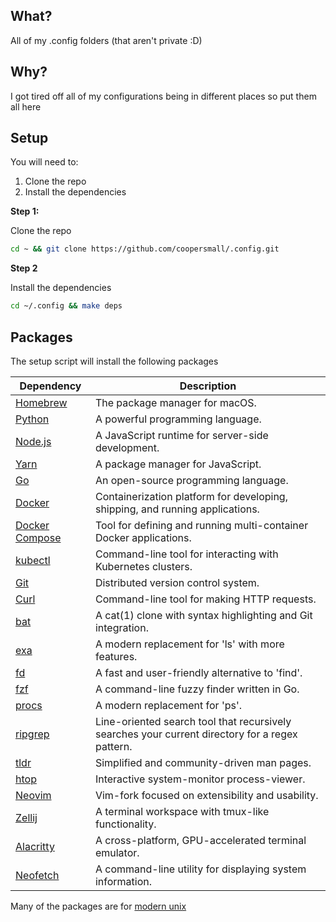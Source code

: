 ## What?

All of my .config folders (that aren't private :D)

## Why?

I got tired off all of my configurations being in different places so put them all here

## Setup

You will need to:

1. Clone the repo
2. Install the dependencies

**Step 1:**

Clone the repo

```sh
cd ~ && git clone https://github.com/coopersmall/.config.git
```

**Step 2**

Install the dependencies

```sh
cd ~/.config && make deps
```

## Packages

The setup script will install the following packages

| Dependency      | Description                                           |
|-----------------|-------------------------------------------------------|
| [Homebrew](https://brew.sh/)                                   | The package manager for macOS.                          |
| [Python](https://www.python.org/)                              | A powerful programming language.                        |
| [Node.js](https://nodejs.org/)                                 | A JavaScript runtime for server-side development.      |
| [Yarn](https://yarnpkg.com/)                                   | A package manager for JavaScript.                       |
| [Go](https://golang.org/)                                     | An open-source programming language.                   |
| [Docker](https://www.docker.com/)                              | Containerization platform for developing, shipping, and running applications. |
| [Docker Compose](https://docs.docker.com/compose/)             | Tool for defining and running multi-container Docker applications. |
| [kubectl](https://kubernetes.io/docs/reference/kubectl/overview/) | Command-line tool for interacting with Kubernetes clusters. |
| [Git](https://git-scm.com/)                                    | Distributed version control system.                    |
| [Curl](https://curl.haxx.se/)                                  | Command-line tool for making HTTP requests.            |
| [bat](https://github.com/sharkdp/bat)                         | A cat(1) clone with syntax highlighting and Git integration. |
| [exa](https://the.exa.website/)                               | A modern replacement for 'ls' with more features.      |
| [fd](https://github.com/sharkdp/fd)                           | A fast and user-friendly alternative to 'find'.        |
| [fzf](https://github.com/junegunn/fzf)                        | A command-line fuzzy finder written in Go.             |
| [procs](https://github.com/dalance/procs)                     | A modern replacement for 'ps'.                         |
| [ripgrep](https://github.com/BurntSushi/ripgrep)              | Line-oriented search tool that recursively searches your current directory for a regex pattern. |
| [tldr](https://tldr.sh/)                                      | Simplified and community-driven man pages.             |
| [htop](https://hisham.hm/htop/)                               | Interactive system-monitor process-viewer.             |
| [Neovim](https://neovim.io/)                                  | Vim-fork focused on extensibility and usability.       |
| [Zellij](https://github.com/zellij-org/zellij)                | A terminal workspace with tmux-like functionality.    |
| [Alacritty](https://github.com/alacritty/alacritty)           | A cross-platform, GPU-accelerated terminal emulator.  |
| [Neofetch](https://github.com/dylanaraps/neofetch)            | A command-line utility for displaying system information. |

Many of the packages are for [modern unix](https://github.com/ibraheemdev/modern-unix)
